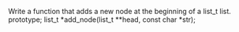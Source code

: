 Write a function that adds a new node at the beginning of a list_t list. prototype; list_t *add_node(list_t **head, const char *str);
